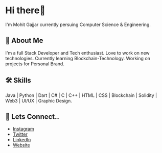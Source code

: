 
# Hi there👋

I'm Mohit Gajjar currently persuing Computer Science & Engineering.


## 🚀 About Me
I'm a full Stack Developer and Tech enthusiast. Love to work on new technologies.
Currently learning Blockchain-Technology. Working on projects for Personal Brand.


## 🛠 Skills
Java | Python | Dart | C# | C | C++ | HTML | CSS | Blockchain | Solidity | Web3 | UI/UX | Graphic Design. 


## 🔗 Lets Connect..

 - [Instagram](https://www.instagram.com/debug_ntity.ig/)
 - [Twitter](https://twitter.com/DebugNtity)
 - [LinkedIn](https://www.linkedin.com/in/mohit-gajjar-b1398020a/)
 - [Website](https://debuglabs.tech)

